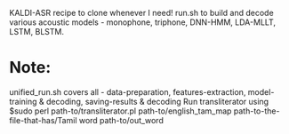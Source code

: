 KALDI-ASR recipe to clone whenever I need!
run.sh to build and decode various acoustic models - monophone, triphone, DNN-HMM, LDA-MLLT, LSTM, BLSTM.

# Note: 
unified_run.sh covers all - data-preparation, features-extraction, model-training & decoding, saving-results & decoding
Run transliterator using $sudo perl path-to/transliterator.pl path-to/english_tam_map path-to-the-file-that-has/Tamil word path-to/out_word 
